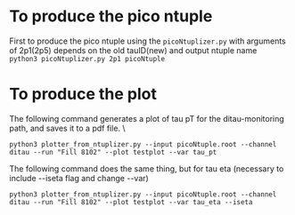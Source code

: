 # To produce the pico ntuple
First to produce the pico ntuple using the `picoNtuplizer.py` with arguments of  2p1(2p5) depends on the old tauID(new) and output ntuple name \
```python3 picoNtuplizer.py 2p1 picoNtuple```

# To produce the plot
The following command generates a plot of tau pT for the ditau-monitoring path, and saves it to a pdf file.  \
```
python3 plotter_from_ntuplizer.py --input picoNtuple.root --channel ditau --run "Fill 8102" --plot testplot --var tau_pt
```
The following command does the same thing, but for tau eta (necessary to include --iseta flag and change --var)
```
python3 plotter_from_ntuplizer.py --input picoNtuple.root --channel ditau --run "Fill 8102" --plot testplot --var tau_eta --iseta
```
